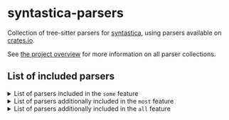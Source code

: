 # syntastica-parsers

Collection of tree-sitter parsers for
[syntastica](https://crates.io/crates/syntastica), using parsers available on
[crates.io](https://crates.io).

See
[the project overview](https://rubixdev.github.io/syntastica/syntastica/#parser-collections)
for more information on all parser collections.

<!-- Everything under here is autogenerated by running `cargo xtask codegen` -->
<!-- DO NOT EDIT! -->

## List of included parsers

<!-- dprint-ignore-start -->

<details>
<summary>List of parsers included in the <span class="stab portability"><code>some</code></span> feature</summary>

- [bash](https://github.com/tree-sitter/tree-sitter-bash) (not supported by this collection)
- [c](https://docs.rs/tree-sitter-c/0.20.2/)
- [cpp](https://docs.rs/tree-sitter-cpp/0.20.0/)
- [css](https://docs.rs/tree-sitter-css/0.19.0/)
- [go](https://docs.rs/tree-sitter-go/0.19.1/)
- [html](https://docs.rs/tree-sitter-html/0.19.0/) (not supported by this collection)
- [java](https://docs.rs/tree-sitter-java/0.20.0/)
- [javascript](https://docs.rs/tree-sitter-javascript/0.20.0/)
- [json](https://docs.rs/tree-sitter-json/0.19.0/)
- [python](https://docs.rs/tree-sitter-python/0.20.2/)
- [rust](https://docs.rs/tree-sitter-rust/0.20.3/)
- [tsx](https://docs.rs/tree-sitter-typescript/0.20.2/) (not supported by this collection)
- [typescript](https://docs.rs/tree-sitter-typescript/0.20.2/) (not supported by this collection)

</details>

<details>
<summary>List of parsers additionally included in the <span class="stab portability"><code>most</code></span> feature</summary>

- [asm](https://docs.rs/tree-sitter-asm/0.1.0/)
- [regex](https://github.com/tree-sitter/tree-sitter-regex) (not supported by this collection)

</details>

<details>
<summary>List of parsers additionally included in the <span class="stab portability"><code>all</code></span> feature</summary>


</details>

<!-- dprint-ignore-end -->
